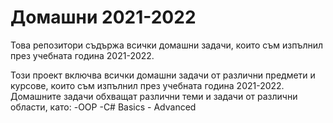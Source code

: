 # Домашни 2021-2022

Това репозитори съдържа всички домашни задачи, които съм изпълнил през учебната година 2021-2022.

Този проект включва всички домашни задачи от различни предмети и курсове, които съм изпълнил през учебната година 2021-2022. Домашните задачи обхващат различни теми и задачи от различни области, като:
-OOP
-C# Basics - Advanced

